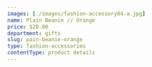 ```yaml
---
images: [./images/fashion-accessory04-a.jpg]
name: Plain Beanie // Orange
price: $20.00
department: gifts
slug: pain-beanie-orange
type: fashion-accessories
contentType: product details
---
```

